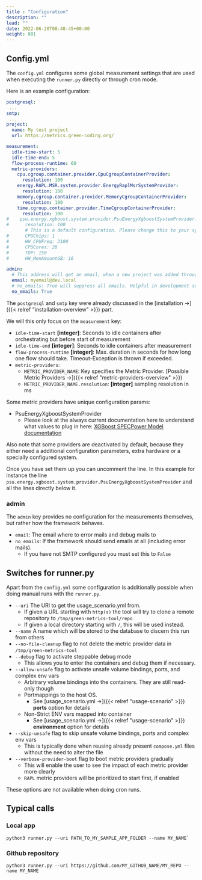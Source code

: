 ```yaml
---
title : "Configuration"
description: ""
lead: ""
date: 2022-06-20T08:48:45+00:00
weight: 801
---
```


## Config.yml

The `config.yml` configures some global measurement settings that are used when
executing the `runner.py` directly or through cron mode.

Here is an example configuration:

```yaml
postgresql:
 ...
smtp:
 ...
project:
  name: My test project
  url: https://metrics.green-coding.org/

measurement:
  idle-time-start: 5
  idle-time-end: 5
  flow-process-runtime: 60
  metric-providers:
    cpu.cgroup.container.provider.CpuCgroupContainerProvider:
      resolution: 100
    energy.RAPL.MSR.system.provider.EnergyRaplMsrSystemProvider:
      resolution: 100
    memory.cgroup.container.provider.MemoryCgroupContainerProvider:
      resolution: 100
    time.cgroup.container.provider.TimeCgroupContainerProvider:
      resolution: 100
#    psu.energy.xgboost.system.provider.PsuEnergyXgboostSystemProvider:
#      resolution: 100
       # This is a default configuration. Please change this to your system!
#      CPUChips: 1
#      HW_CPUFreq: 3100
#      CPUCores: 28
#      TDP: 150
#      HW_MemAmountGB: 16

admin:
  # This address will get an email, when a new project was added through the frontend
  email: myemail@dev.local
  # no_emails: True will suppress all emails. Helpful in development servers
  no_emails: True

```

The `postgresql` and `smtp` key were already discussed in the [installation →]({{< relref "installation-overview" >}}) part.

We will this only focus on the `measurement` key:

- `idle-time-start` **[integer]**: Seconds to idle containers after orchestrating but before start of measurement
- `idle-time-end` **[integer]**: Seconds to idle containers after measurement
- `flow-process-runtime` **[integer]**: Max. duration in seconds for how long one flow should take. Timeout-Exception is thrown if exceeded.
- `metric-providers`:
  - `METRIC_PROVIDER_NAME`: Key specifies the Metric Provider. [Possible Metric Providers →]({{< relref "metric-providers-overview" >}})
  - `METRIC_PROVIDER_NAME.resolution`: **[integer]** sampling resolution in ms

Some metric providers have unique configuration params:

- PsuEnergyXgboostSystemProvider
  - Please look at the always current documentation here to understand what values to plug in here: [XGBoost SPECPower Model documentation](https://github.com/green-coding-berlin/spec-power-model)

Also note that some providers are deactivated by default, because they either need a
additional configuration parameters, extra hardware or a specially configured system.

Once you have set them up you can uncomment the line. In this example for instance
the line `psu.energy.xgboost.system.provider.PsuEnergyXgboostSystemProvider` and all
the lines directly below it.

### admin

The `admin` key provides no configuration for the measurements themselves, but rather how
the framework behaves.

- `email`: The email where to error mails and debug mails to
- `no_emails`: If the framework should send emails at all (including error mails).
  - If you have not SMTP configured you must set this to `False`

## Switches for runner.py

Apart from the `config.yml` some configuration is additionally possible when doing manual runs
with the `runner.py`.

- `--uri` The URI to get the usage_scenario.yml from.
  - If given a URL starting with `http(s)` the tool will try to clone a remote repository to `/tmp/green-metrics-tool/repo`
  - If given a local directory starting with `/`, this will be used instead.
- `--name` A name which will be stored to the database to discern this run from others
- `--no-file-cleanup` flag to not delete the metric provider data in `/tmp/green-metrics-tool`
- `--debug` flag to activate steppable debug mode
  - This allows you to enter the containers and debug them if necessary.
- `--allow-unsafe` flag to activate unsafe volume bindings, ports, and complex env vars
  - Arbitrary volume bindings into the containers. They are still read-only though
  - Portmappings to the host OS.
    - See [usage_scenario.yml →]({{< relref "usage-scenario" >}}) **ports** option for details
  - Non-Strict ENV vars mapped into container
    - See [usage_scenario.yml →]({{< relref "usage-scenario" >}}) **environment** option for details
- `--skip-unsafe` flag to skip unsafe volume bindings, ports and complex env vars
  - This is typically done when reusing already present `compose.yml` files without the need to alter the file
- `--verbose-provider-boot` flag to boot metric providers gradually
  - This will enable the user to see the impact of each metric provider more clearly
  - `RAPL` metric providers will be prioritized to start first, if enabled

These options are not available when doing cron runs.

## Typical calls

### Local app

```console
python3 runner.py --uri PATH_TO_MY_SAMPLE_APP_FOLDER --name MY_NAME`
```

### Github repository

```console
python3 runner.py --uri https://github.com/MY_GITHUB_NAME/MY_REPO --name MY_NAME
```
